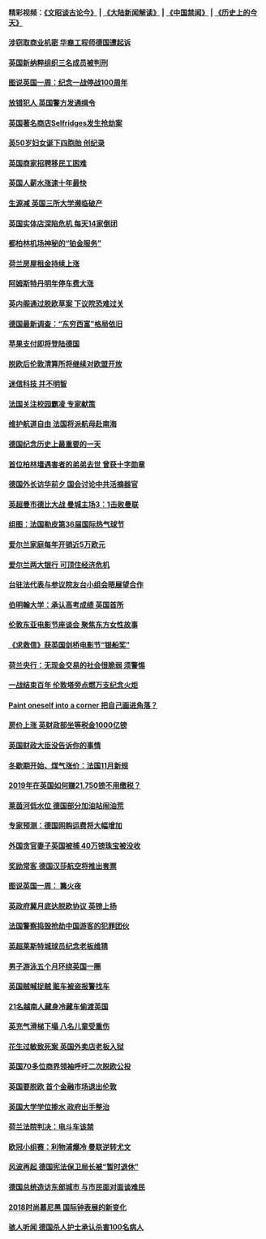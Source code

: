 #### 精彩视频：[《文昭谈古论今》](https://github.com/gfw-breaker/wenzhao/blob/master/README.md?t=11160932) | [《大陆新闻解读》](https://github.com/gfw-breaker/ntdtv-comedy/blob/master/README.md?t=11160932) | [《中国禁闻》](https://github.com/gfw-breaker/ntdtv-news/blob/master/README.md?t=11160932) | [《历史上的今天》](https://github.com/gfw-breaker/today-in-history/blob/master/README.md?t=11160932) 

#### [涉窃取商业机密 华裔工程师德国遭起诉](../pages/nsc974/n10854819.md?t=11160932) 

#### [英国新纳粹组织三名成员被判刑](../pages/nsc974/n10854209.md?t=11160932) 

#### [图说英国一周：纪念一战停战100周年](../pages/nsc974/n10854258.md?t=11160932) 

#### [放错犯人 英国警方发通缉令](../pages/nsc974/n10854253.md?t=11160932) 

#### [英国著名商店Selfridges发生抢劫案](../pages/nsc974/n10854242.md?t=11160932) 

#### [英50岁妇女诞下四胞胎 创纪录](../pages/nsc974/n10854237.md?t=11160932) 

#### [英国商家招聘移民工困难](../pages/nsc974/n10854233.md?t=11160932) 

#### [英国人薪水涨速十年最快](../pages/nsc974/n10854228.md?t=11160932) 

#### [生源减 英国三所大学濒临破产](../pages/nsc974/n10854219.md?t=11160932) 

#### [英国实体店深陷危机 每天14家倒闭](../pages/nsc974/n10854195.md?t=11160932) 

#### [都柏林机场神秘的“铂金服务”](../pages/nsc974/n10853840.md?t=11160932) 

#### [荷兰房屋租金持续上涨](../pages/nsc974/n10853784.md?t=11160932) 

#### [阿姆斯特丹明年停车费大涨](../pages/nsc974/n10853736.md?t=11160932) 

#### [英内阁通过脱欧草案 下议院恐难过关](../pages/nsc974/n10852462.md?t=11160932) 

#### [德国最新调查：“东穷西富”格局依旧](../pages/nsc974/n10852268.md?t=11160932) 

#### [苹果支付即将登陆德国](../pages/nsc974/n10852246.md?t=11160932) 

#### [脱欧后伦敦清算所将继续对欧盟开放](../pages/nsc974/n10852082.md?t=11160932) 

#### [迷信科技 并不明智](../pages/nsc974/n10851197.md?t=11160932) 

#### [法国关注校园霸凌 专家献策](../pages/nsc974/n10851199.md?t=11160932) 

#### [维护航道自由 法国将派航母赴南海](../pages/nsc974/n10851001.md?t=11160932) 

#### [德国纪念历史上最重要的一天](../pages/nsc974/n10849304.md?t=11160932) 

#### [首位柏林墙遇害者的弟弟去世 曾获十字勋章](../pages/nsc974/n10849268.md?t=11160932) 

#### [德国外长访华前夕 国会讨论中共活摘器官](../pages/nsc974/n10848903.md?t=11160932) 

#### [英超曼市德比大战 曼城主场3：1击败曼联](../pages/nsc974/n10848899.md?t=11160932) 

#### [组图：法国勒皮第36届国际热气球节](../pages/nsc974/n10845459.md?t=11160932) 

#### [爱尔兰家庭每年开销近5万欧元](../pages/nsc974/n10844726.md?t=11160932) 

#### [爱尔兰两大银行 可顶住经济危机](../pages/nsc974/n10844706.md?t=11160932) 

#### [台驻法代表与参议院友台小组会晤展望合作](../pages/nsc974/n10843796.md?t=11160932) 

#### [伯明翰大学：承认高考成绩 英国首所](../pages/nsc974/n10843334.md?t=11160932) 

#### [伦敦东亚电影节座谈会 聚焦东方女性故事](../pages/nsc974/n10843306.md?t=11160932) 

#### [《求救信》获英国剑桥电影节“银船奖”](../pages/nsc974/n10842268.md?t=11160932) 

#### [荷兰央行：无现金交易的社会很脆弱 须警惕](../pages/nsc974/n10841150.md?t=11160932) 

#### [一战结束百年 伦敦塔旁点燃万支纪念火炬](../pages/nsc974/n10841092.md?t=11160932) 

#### [Paint oneself into a corner 把自己画进角落？](../pages/nsc974/n10841190.md?t=11160932) 

#### [房价上涨 英财政部坐等税金1000亿镑](../pages/nsc974/n10841187.md?t=11160932) 

#### [英国财政大臣没告诉你的事情](../pages/nsc974/n10841141.md?t=11160932) 

#### [冬歇期开始、煤气涨价：法国11月新规](../pages/nsc974/n10841075.md?t=11160932) 

#### [2019年在英国如何赚21,750镑不用缴税？](../pages/nsc974/n10841101.md?t=11160932) 

#### [莱茵河低水位 德国部分加油站闹油荒](../pages/nsc974/n10841002.md?t=11160932) 

#### [专家预测：德国网购运费将大幅增加](../pages/nsc974/n10840951.md?t=11160932) 

#### [外国贪官妻子英国被捕 40万镑珠宝被没收](../pages/nsc974/n10838830.md?t=11160932) 

#### [奖励常客 德国汉莎航空将推出套票](../pages/nsc974/n10838351.md?t=11160932) 

#### [图说英国一周： 篝火夜](../pages/nsc974/n10838913.md?t=11160932) 

#### [英政府冀月底达脱欧协议 英镑上扬](../pages/nsc974/n10838808.md?t=11160932) 

#### [法国警察捣毁抢劫中国游客的犯罪团伙](../pages/nsc974/n10838404.md?t=11160932) 

#### [英超莱斯特城球员纪念老板维猜](../pages/nsc974/n10838894.md?t=11160932) 

#### [男子游泳五个月环绕英国一圈](../pages/nsc974/n10838885.md?t=11160932) 

#### [英国贼喊捉贼 赃车被盗报警找车](../pages/nsc974/n10838877.md?t=11160932) 

#### [21名越南人藏身冷藏车偷渡英国](../pages/nsc974/n10838871.md?t=11160932) 

#### [英充气滑梯下塌 八名儿童受重伤](../pages/nsc974/n10838865.md?t=11160932) 

#### [花生过敏致死案 英国外卖店老板入狱](../pages/nsc974/n10838857.md?t=11160932) 

#### [英国70多位商界领袖呼吁二次脱欧公投](../pages/nsc974/n10838826.md?t=11160932) 

#### [英国要脱欧 首个金融市场退出伦敦](../pages/nsc974/n10838815.md?t=11160932) 

#### [英国大学学位掺水 政府出手整治](../pages/nsc974/n10838778.md?t=11160932) 

#### [荷兰法院判决：电斗车该禁](../pages/nsc974/n10838448.md?t=11160932) 

#### [欧冠小组赛：利物浦爆冷 曼联逆转尤文](../pages/nsc974/n10837241.md?t=11160932) 

#### [风波再起 德国宪法保卫局长被“暂时退休”](../pages/nsc974/n10835736.md?t=11160932) 

#### [德国总统造访东部城市 与市民面对面谈难民](../pages/nsc974/n10835895.md?t=11160932) 

#### [2018时尚慕尼黑 国际钟表展的新变化](../pages/nsc974/n10836048.md?t=11160932) 

#### [骇人听闻 德国杀人护士承认杀害100名病人](../pages/nsc974/n10835823.md?t=11160932) 

